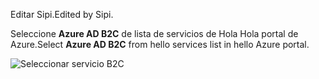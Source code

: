 <span data-ttu-id="c5fac-101">Editar Sipi.</span><span class="sxs-lookup"><span data-stu-id="c5fac-101">Edited by Sipi.</span></span>

<span data-ttu-id="c5fac-102">Seleccione **Azure AD B2C** de lista de servicios de Hola Hola portal de Azure.</span><span class="sxs-lookup"><span data-stu-id="c5fac-102">Select **Azure AD B2C** from hello services list in hello Azure portal.</span></span>

![Seleccionar servicio B2C](media/active-directory-b2c-find-service-settings/select-b2c-service.png)

